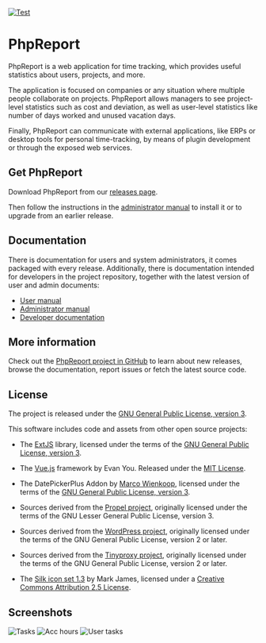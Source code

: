 [![Test](https://github.com/Igalia/phpreport/actions/workflows/runtests.yml/badge.svg)](https://github.com/Igalia/phpreport/actions/workflows/runtests.yml)

# PhpReport

PhpReport is a web application for time tracking, which provides useful
statistics about users, projects, and more.

The application is focused on companies or any situation where multiple people
collaborate on projects. PhpReport allows managers to see project-level
statistics such as cost and deviation, as well as user-level statistics like
number of days worked and unused vacation days.

Finally, PhpReport can communicate with external applications, like ERPs or
desktop tools for personal time-tracking, by means of plugin development or
through the exposed web services.

## Get PhpReport

Download PhpReport from our
[releases page](https://github.com/Igalia/phpreport/releases).

Then follow the instructions in the [administrator manual](docs/admin/index.md)
to install it or to upgrade from an earlier release.

## Documentation

There is documentation for users and system administrators, it comes packaged
with every release. Additionally, there is documentation intended for developers
in the project repository, together with the latest version of user and admin
documents:

- [User manual](docs/user/index.md)
- [Administrator manual](docs/admin/index.md)
- [Developer documentation](docs/developer/index.md)

## More information

Check out the [PhpReport project in GitHub](https://github.com/Igalia/phpreport)
to learn about new releases, browse the documentation, report issues or fetch
the latest source code.

## License

The project is released under the
[GNU General Public License, version 3](COPYING).

This software includes code and assets from other open source projects:

- The [ExtJS](https://sencha.com/products/extjs/) library,
  licensed under the terms of the
  [GNU General Public License, version 3](web/ext/gpl-3.0.txt).

- The [Vue.js](https://v2.vuejs.org/) framework by Evan You.
  Released under the [MIT License](https://github.com/vuejs/vue/blob/main/LICENSE).

- The DatePickerPlus Addon by [Marco Wienkoop](http://www.lubber.de/),
  licensed under the terms of the
  [GNU General Public License, version 3](web/include/ext.ux.datepickerplus/license.txt).

- Sources derived from the [Propel project](http://propelorm.org/),
  originally licensed under the terms of the GNU Lesser General Public License,
  version 3.

- Sources derived from the [WordPress project](http://www.wordpress.org),
  originally licensed under the terms of the GNU General Public License,
  version 2 or later.

- Sources derived from the [Tinyproxy project](https://tinyproxy.github.io/),
  originally licensed under the terms of the GNU General Public License,
  version 2 or later.

- The [Silk icon set 1.3](http://www.famfamfam.com/lab/icons/silk/)
  by Mark James, licensed under a
  [Creative Commons Attribution 2.5 License](http://creativecommons.org/licenses/by/2.5/).

## Screenshots

![Tasks](docs/user/i/tasks-screen.png)
![Acc hours](docs/user/i/acc-hours-screen.png)
![User tasks](docs/user/i/user-tasks-screen.png)
